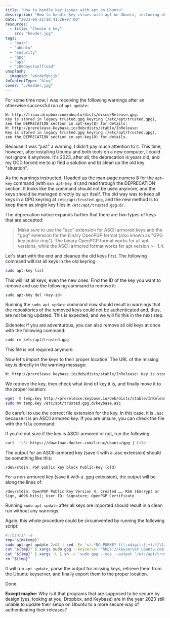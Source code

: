 ```yaml
---
title: "How to handle key issues with apt on Ubuntu"
description: "How to handle key issues with apt on Ubuntu, including deprecation of apt-key and moving keys to trusted.gpg.d."
date: "2023-06-21T18:41:26+07:00"
resources:
  - title: "Choose a key"
    src: "header.jpg"
tags:
  - "bash"
  - "ubuntu"
  - "security"
  - "gpg"
  - "apt"
  - "100daystooffload"
unsplash:
  imageid: "abcdefghijk"
fmContentType: "blog"
cover: "./header.jpg"
---
```


For some time now, I was receiving the following warnings after an otherwise successful run of `apt update`:

```plain
W: http://linux.dropbox.com/ubuntu/dists/disco/Release.gpg:
Key is stored in legacy trusted.gpg keyring (/etc/apt/trusted.gpg),
see the DEPRECATION section in apt-key(8) for details.
W: http://prerelease.keybase.io/deb/dists/stable/InRelease:
Key is stored in legacy trusted.gpg keyring (/etc/apt/trusted.gpg),
see the DEPRECATION section in apt-key(8) for details.
```

Because it was "just" a warning, I didn't pay much attention to it. This time, however, after installing Ubuntu and both tools on a new computer, I could not ignore it anymore. It's 2023, after all, the deprecation is years old, and my OCD forced me to a) find a solution and b) clean up the old key "situation".

As the warnings instructed, I loaded up the man-page numero 8 for the `apt-key` command (with `man apt-key 8`) and read through the DEPRECATION section. It looks like the command should not be used anymore, and the keys should be managed directly by `apt` itself. The old way was to keep all keys in a GPG keyring at `/etc/apt/trusted.gpg`, and the new method is to keep them as single key files in `/etc/apt/trusted.gpg.d/`.

The deprecation notice expands further that there are two types of keys that are accepted:

> Make sure to use the "asc" extension for ASCII armored keys and the "gpg" extension for the binary OpenPGP format (also known as "GPG key public ring"). The binary OpenPGP format works for all apt versions, while the ASCII armored format works for apt version >= 1.4.

Let's start with the end and cleanup the old keys first. The following command will list all keys in the old keyring:

```bash
sudo apt-key list
```

This will list all keys, even the new ones. Find the ID of the key you want to remove and use the following command to remove it:

```bash
sudo apt-key del <key-id>
```

Running the `sudo apt update` command now should result in warnings that the repositories of the removed keys could not be authenticated and, thus, are not being updated. This is expected, and we will fix this in the next step.

Sidenote: If you are adventurous, you can also remove all old keys at once with the following command:

```bash
sudo rm /etc/apt/trusted.gpg
```

This file is not required anymore.

Now let's import the keys to their proper location. The URL of the missing key is directly in the warning message:

```bash
W: http://prerelease.keybase.io/deb/dists/stable/InRelease: Key is stored in legacy trusted.gpg keyring (/etc/apt/trusted.gpg), see the DEPRECATION section in apt-key(8) for details.
```

We retrieve the key, then check what kind of key it is, and finally move it to the proper location:

```bash
wget -O temp.key http://prerelease.keybase.io/deb/dists/stable/InRelease
sudo mv temp.key /etc/apt/trusted.gpg.d/keybase.asc
```

Be careful to use the correct file extension for the key. In this case, it is `.asc` because it is an ASCII armored key. If you are unsure, you can check the file with the `file` command:

If you're not sure if the key is ASCII-armored or not, run the following:

```bash
curl -fsSL https://download.docker.com/linux/ubuntu/gpg | file -
```

The output for an ASCII-armored key  (save it with a .asc extension) should be something like this:

```plain
/dev/stdin: PGP public key block Public-Key (old)
```

For a non-armored key (save it with a .gpg extension), the output will be along the lines of:

```plain
/dev/stdin: OpenPGP Public Key Version 4, Created …, RSA (Encrypt or Sign, 4096 bits); User ID; Signature; OpenPGP Certificate
```

Running `sudo apt update` after all keys are imported should result in a clean run without any warnings.

Again, this whole procedure could be circumvented by running the following script:

```bash
#!/bin/sh -e
tmp="$(mktemp)"
sudo apt-get update 2>&1 | sed -En 's/.*NO_PUBKEY ([[:xdigit:]]+).*/\1/p' | sort -u >"${tmp}"
cat "${tmp}" | xargs sudo gpg --keyserver "hkps://keyserver.ubuntu.com:443" --recv-keys
cat "${tmp}" | xargs -L 1 sh -c 'sudo gpg --yes --output "/etc/apt/trusted.gpg.d/$1.gpg" --export "$1"' sh
rm "${tmp}"
```

It will run `apt update`, parse the output for missing keys, retrieve them from the Ubuntu keyserver, and finally export them to the proper location.

Done.

**Except maybe:** Why is it that programs that are supposed to be secure by design (yes, looking at you, Dropbox, and Keybase) are in the year 2023 still unable to update their setup on Ubuntu to a more secure way of authenticating their releases?
